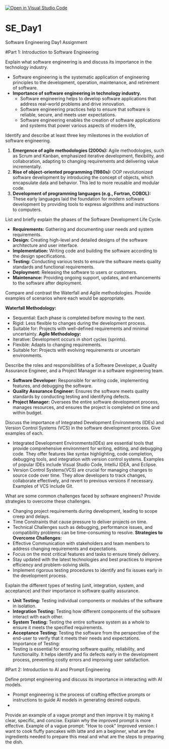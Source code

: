 [![Open in Visual Studio Code](https://classroom.github.com/assets/open-in-vscode-2e0aaae1b6195c2367325f4f02e2d04e9abb55f0b24a779b69b11b9e10269abc.svg)](https://classroom.github.com/online_ide?assignment_repo_id=15570106&assignment_repo_type=AssignmentRepo)
# SE_Day1
Software Engineering Day1 Assignment

#Part 1: Introduction to Software Engineering

Explain what software engineering is and discuss its importance in the technology industry.
- Software engineering is the systematic application of engineering principles to the development, operation, maintenance, and retirement of software.
- **Importance of software engineering in technology industry.**
   -  Software engineering helps to develop software applications that address real-world problems and drive innovation.
   -  Software engineering practices help to ensure that software is reliable, secure, and meets user expectations.
   -  Software engineering enables the creation of software applications and systems that power various aspects of modern life,

Identify and describe at least three key milestones in the evolution of software engineering.
1. **Emergence of agile methodologies (2000s):** Agile methodologies, such as Scrum and Kanban, emphasized iterative development, flexibility, and collaboration, adapting to changing requirements and delivering value incrementally.
2. **Rise of object-oriented programming (1980s):** OOP revolutionized software development by introducing the concept of objects, which encapsulate data and behavior. This led to more reusable and modular code.
3. **Development of programming languages (e.g., Fortran, COBOL):** These early languages laid the foundation for modern software development by providing tools to express algorithms and instructions to computers.

List and briefly explain the phases of the Software Development Life Cycle.

  - **Requirements:** Gathering and documenting user needs and system requirements.
  - **Design:** Creating high-level and detailed designs of the software architecture and user interface.
  - **Implementation:** Writing code and building the software according to the design specifications.
  - **Testing:** Conducting various tests to ensure the software meets quality standards and functional requirements.
  - **Deployment:** Releasing the software to users or customers.
  - **Maintenance:** Providing ongoing support, updates, and enhancements to the software after deployment.

Compare and contrast the Waterfall and Agile methodologies. Provide examples of scenarios where each would be appropriate.

**Waterfall Methodology:**
- Sequential: Each phase is completed before moving to the next.
- Rigid: Less flexible to changes during the development process.
- Suitable for: Projects with well-defined requirements and minimal uncertainty.
**Agile Methodology:**
- Iterative: Development occurs in short cycles (sprints).
- Flexible: Adapts to changing requirements.
- Suitable for: Projects with evolving requirements or uncertain environments.
  
Describe the roles and responsibilities of a Software Developer, a Quality Assurance Engineer, and a Project Manager in a software engineering team.
- **Software Developer:** Responsible for writing code, implementing features, and debugging the software.
- **Quality Assurance Engineer:** Ensures the software meets quality standards by conducting testing and identifying defects.
- **Project Manager:** Oversees the entire software development process, manages resources, and ensures the project is completed on time and within budget.

Discuss the importance of Integrated Development Environments (IDEs) and Version Control Systems (VCS) in the software development process. Give examples of each.

- Integrated Development Environments(IDEs) are essential tools that provide comprehensive environment for writing, editing, and debugging code. They offer features like syntax 
   highlighting, code completion, debugging tools, and integration with version control systems. Examples of popular IDEs include Visual Studio Code, IntelliJ IDEA, and Eclipse.   
- Version Control Systems(VCS) are crucial for managing changes to source code over time. They allow developers to track changes, collaborate effectively, and revert to previous versions 
  if necessary. Examples of VCS include Git.

What are some common challenges faced by software engineers? Provide strategies to overcome these challenges.
- Changing project requirements during development, leading to scope creep and delays.
- Time Constraints that cause pressure to deliver projects on time.
- Technical Challenges such as debugging, performance issues, and compatibility problems can be time-consuming to resolve.
  **Strategies to Overcome Challenges:**
- Effective Communication with stakeholders and team members to address changing requirements and expectations.
- Focus on the most critical features and tasks to ensure timely delivery.
- Stay updated with the latest technologies and best practices to improve efficiency and problem-solving skills.
- Implement rigorous testing procedures to identify and fix issues early in the development process.

Explain the different types of testing (unit, integration, system, and acceptance) and their importance in software quality assurance.
- **Unit Testing:** Testing individual components or modules of the software in isolation.
- **Integration Testing:** Testing how different components of the software interact with each other.
- **System Testing:** Testing the entire software system as a whole to ensure it meets the specified requirements.
- **Acceptance Testing:** Testing the software from the perspective of the end-user to verify that it meets their needs and expectations.
   Importance of Testing:
- Testing is essential for ensuring software quality, reliability, and functionality. It helps identify and fix defects early in the development process, preventing costly errors and improving user satisfaction.

#Part 2: Introduction to AI and Prompt Engineering


Define prompt engineering and discuss its importance in interacting with AI models.
- Prompt engineering is the process of crafting effective prompts or instructions to guide AI models in generating desired outputs.
- 

Provide an example of a vague prompt and then improve it by making it clear, specific, and concise. Explain why the improved prompt is more effective.
Example of a vague prompt: "How to cook"
Improved version: I want to cook fluffy pancakes with latte and am a beginner, what are the ingredients needed to prepare this meal and what are the steps to preparing the dish.



